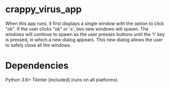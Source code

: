# crappy_virus_app
When this app runs, it first displays a single window with the option to click "ok". If the user clicks "ok" or 'x', two new windows will spawn. The windows will continue to spawn as the user presses buttons until the 't' key is pressed, in which a new dialog appears. This new dialog allows the user to safely close all the windows.

# Dependencies 
Python 3.6+
Tkinter [included]
(runs on all platforms)
